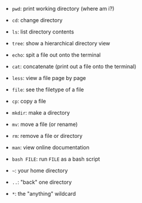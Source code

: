 * `pwd`: print working directory (where am i?)
* `cd`: change directory
* `ls`: list directory contents
* `tree`: show a hierarchical directory view

* `echo`: spit a file out onto the terminal
* `cat`: concatenate (print out a file onto the terminal)
* `less`: view a file page by page
* `file`: see the filetype of a file

* `cp`: copy a file
* `mkdir`: make a directory
* `mv`: move a file (or rename)
* `rm`: remove a file or directory

* `man`: view online documentation
* `bash FILE`: run `FILE` as a bash script

* `~`: your home directory
* `..`: "back" one directory
* `*`: the "anything" wildcard
